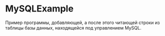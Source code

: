 # MySQLExample
Пример программы, добавляющей, а после этого читающей строки из таблицы базы данных, находящейся под управлением MySQL.
